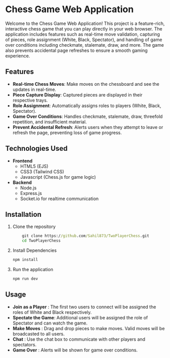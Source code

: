 # Chess Game Web Application

Welcome to the Chess Game Web Application! This project is a feature-rich, interactive chess game that you can play directly in your web browser. The application includes features such as real-time move validation, capturing of pieces, role assignment (White, Black, Spectator), and handling of game over conditions including checkmate, stalemate, draw, and more. The game also prevents accidental page refreshes to ensure a smooth gaming experience.

## Features

- **Real-time Chess Moves**: Make moves on the chessboard and see the updates in real-time.
- **Piece Capture Display**: Captured pieces are displayed in their respective trays.
- **Role Assignment**: Automatically assigns roles to players (White, Black, Spectator).
- **Game Over Conditions**: Handles checkmate, stalemate, draw, threefold repetition, and insufficient material.
- **Prevent Accidental Refresh**: Alerts users when they attempt to leave or refresh the page, preventing loss of game progress.

## Technologies Used

- **Frontend**
  - HTML5 (EJS)
  - CSS3 (Tailwind CSS)
  - Javascript (Chess.js for game logic)
- **Backend**
  - Node.js
  - Express.js
  - Socket.io for realtime communication

## Installation

1. Clone the repository
   ```cmd
       git clone https://github.com/Sahil873/TwoPlayerChess.git
       cd TwoPlayerChess
   ```
2. Install Dependencies
   ```cmd
   npm install
   ```
3. Run the application
   ```cmd
   npm run dev
   ```

## Usage

- **Join as a Player** : The first two users to connect will be assigned the roles of White and Black respectively.
- **Spectate the Game**: Additional users will be assigned the role of Spectator and can watch the game.
- **Make Moves** : Drag and drop pieces to make moves. Valid moves will be broadcasted to all users.
- **Chat** : Use the chat box to communicate with other players and spectators.
- **Game Over** : Alerts will be shown for game over conditions.
